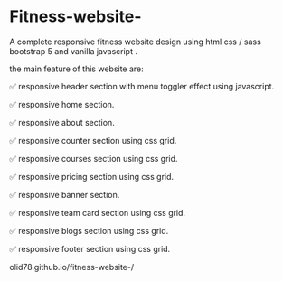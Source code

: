 ﻿# Fitness-website-
A complete responsive fitness website design using html css / sass bootstrap 5 and vanilla javascript .

the main feature of this website are:

✅ responsive header section with menu toggler effect using javascript.

✅ responsive home section.

✅ responsive about section.

✅ responsive counter section using css grid.

✅ responsive courses section using css grid.

✅ responsive pricing section using css grid.

✅ responsive banner section.

✅ responsive team card section using css grid.

✅ responsive blogs section using css grid.

✅ responsive footer section using css grid.


olid78.github.io/fitness-website-/
